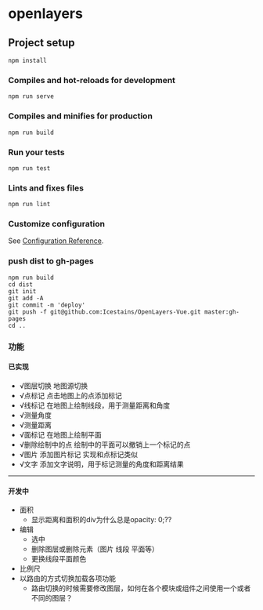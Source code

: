 # openlayers

## Project setup
```
npm install
```

### Compiles and hot-reloads for development
```
npm run serve
```

### Compiles and minifies for production
```
npm run build
```

### Run your tests
```
npm run test
```

### Lints and fixes files
```
npm run lint
```

### Customize configuration
See [Configuration Reference](https://cli.vuejs.org/config/).

### push dist to gh-pages
```shell
npm run build
cd dist
git init
git add -A
git commit -m 'deploy'
git push -f git@github.com:Icestains/OpenLayers-Vue.git master:gh-pages
cd ..

```

### 功能

#### 已实现
- √图层切换 地图源切换
- √点标记 点击地图上的点添加标记
- √线标记 在地图上绘制线段，用于测量距离和角度
- √测量角度
- √测量距离
- √面标记 在地图上绘制平面
- √删除绘制中的点 绘制中的平面可以撤销上一个标记的点
- √图片 添加图片标记 实现和点标记类似
- √文字 添加文字说明，用于标记测量的角度和距离结果

---

#### 开发中

- 面积
    - 显示距离和面积的div为什么总是opacity: 0;??
- 编辑
    - 选中
    - 删除图层或删除元素（图片 线段 平面等）
    - 更换线段平面颜色
- 比例尺
- 以路由的方式切换加载各项功能
    - 路由切换的时候需要修改图层，如何在各个模块或组件之间使用一个或者不同的图层？
    
    

